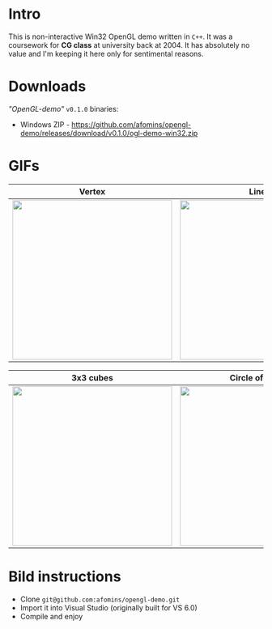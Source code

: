 # Intro
This is non-interactive Win32 OpenGL demo written in `C++`. It was a coursework for **CG class** at university back at 2004. It has absolutely no value and I'm keeping it here only for sentimental reasons.

# Downloads
*"OpenGL-demo"* `v0.1.0` binaries:
 * Windows ZIP - https://github.com/afomins/opengl-demo/releases/download/v0.1.0/ogl-demo-win32.zip
 
# GIFs
| Vertex | Lines |
| --|--|
| <img src="https://github.com/afomins/opengl-demo/blob/master/gifs/ogl_000.gif" width="315"> | <img src="https://github.com/afomins/opengl-demo/blob/master/gifs/ogl_001.gif" width="315"> |

| 3x3 cubes | Circle of cubes |
| --|--|
| <img src="https://github.com/afomins/opengl-demo/blob/master/gifs/ogl_002.gif" width="315"> | <img src="https://github.com/afomins/opengl-demo/blob/master/gifs/ogl_003.gif" width="315"> |

# Bild instructions
 * Clone `git@github.com:afomins/opengl-demo.git`
 * Import it into Visual Studio (originally built for VS 6.0) 
 * Compile and enjoy
